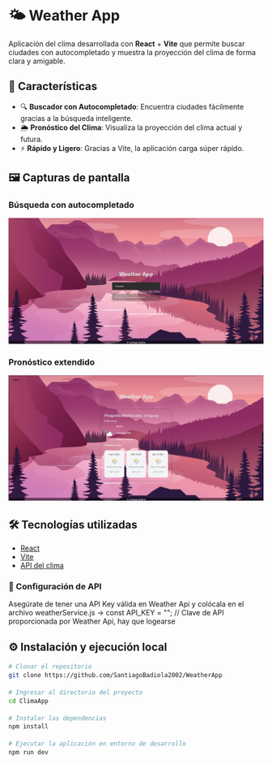 # 🌤️ Weather App

Aplicación del clima desarrollada con **React** + **Vite** que permite buscar ciudades con autocompletado y muestra la proyección del clima de forma clara y amigable.


## 🧩 Características

- 🔍 **Buscador con Autocompletado**: Encuentra ciudades fácilmente gracias a la búsqueda inteligente.
- 🌦️ **Pronóstico del Clima**: Visualiza la proyección del clima actual y futura.
- ⚡ **Rápido y Ligero**: Gracias a Vite, la aplicación carga súper rápido.

## 🖼️ Capturas de pantalla

### Búsqueda con autocompletado
![Búsqueda con autocompletado](./screenshots/search-autocomplete.png)

### Pronóstico extendido
![Pronóstico extendido](./screenshots/forecast.png)

## 🛠️ Tecnologías utilizadas

- [React](https://reactjs.org/)
- [Vite](https://vitejs.dev/)
- [API del clima](https://www.weatherapi.com) <!-- Reemplaza si usás otra -->

### 🔑 Configuración de API
Asegúrate de tener una API Key válida en Weather Api y colócala en el archivo weatherService.js
-> const API_KEY = ""; // Clave de API proporcionada por Weather Api, hay que logearse

## ⚙️ Instalación y ejecución local

```bash
# Clonar el repositorio
git clone https://github.com/SantiagoBadiola2002/WeatherApp

# Ingresar al directorio del proyecto
cd ClimaApp

# Instalar las dependencias
npm install

# Ejecutar la aplicación en entorno de desarrollo
npm run dev


